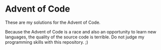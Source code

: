 # Advent of Code

These are my solutions for the Advent of Code.

Because the Advent of Code is a race and also an opportunity to learn new languages, the quality of the source code is terrible. Do not judge my programming skills with this repository. ;)